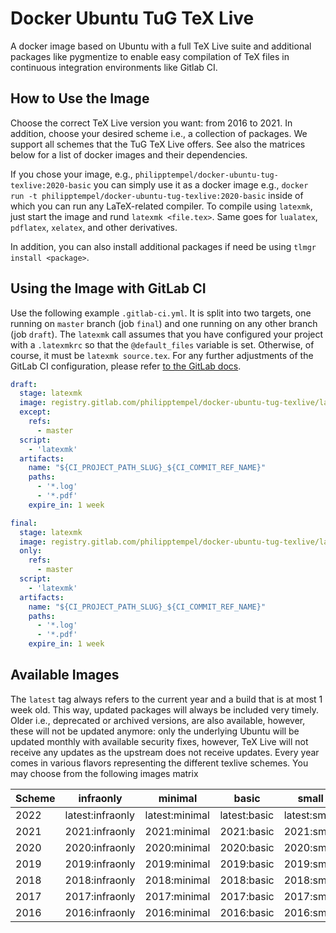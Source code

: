 # Docker Ubuntu TuG TeX Live

A docker image based on Ubuntu with a full TeX Live suite and additional packages like pygmentize to enable easy compilation of TeX files in continuous integration environments like Gitlab CI.

## How to Use the Image

Choose the correct TeX Live version you want: from 2016 to 2021.
In addition, choose your desired scheme i.e., a collection of packages.
We support all schemes that the TuG TeX Live offers.
See also the matrices below for a list of docker images and their dependencies.

If you chose your image, e.g., `philipptempel/docker-ubuntu-tug-texlive:2020-basic` you can simply use it as a docker image e.g., `docker run -t philipptempel/docker-ubuntu-tug-texlive:2020-basic` inside of which you can run any LaTeX-related compiler.
To compile using `latexmk`, just start the image and rund `latexmk <file.tex>`.
Same goes for `lualatex`, `pdflatex`, `xelatex`, and other derivatives.

In addition, you can also install additional packages if need be using `tlmgr install <package>`.



## Using the Image with GitLab CI

Use the following example `.gitlab-ci.yml`.
It is split into two targets, one running on `master` branch (job `final`) and one running on any other branch (job `draft`).
The `latexmk` call assumes that you have configured your project with a `.latexmkrc` so that the `@default_files` variable is set.
Otherwise, of course, it must be `latexmk source.tex`.
For any further adjustments of the GitLab CI configuration, please refer [to the GitLab docs](https://docs.gitlab.com/ee/ci/yaml/).

```yaml
draft:
  stage: latexmk
  image: registry.gitlab.com/philipptempel/docker-ubuntu-tug-texlive/latest:medium
  except:
    refs:
      - master
  script:
    - 'latexmk'
  artifacts:
    name: "${CI_PROJECT_PATH_SLUG}_${CI_COMMIT_REF_NAME}"
    paths:
      - '*.log'
      - '*.pdf'
    expire_in: 1 week

final:
  stage: latexmk
  image: registry.gitlab.com/philipptempel/docker-ubuntu-tug-texlive/latest:medium
  only:
    refs:
      - master
  script:
    - 'latexmk'
  artifacts:
    name: "${CI_PROJECT_PATH_SLUG}_${CI_COMMIT_REF_NAME}"
    paths:
      - '*.log'
      - '*.pdf'
    expire_in: 1 week
```


## Available Images

The `latest` tag always refers to the current year and a build that is at most 1 week old.
This way, updated packages will always be included very timely.
Older i.e., deprecated or archived versions, are also available, however, these will not be updated anymore: only the underlying Ubuntu will be updated monthly with available security fixes, however, TeX Live will not receive any updates as the upstream does not receive updates.
Every year comes in various flavors representing the different texlive schemes.
You may choose from the following images matrix

| Scheme | infraonly        | minimal        | basic        | small        | medium        | full        |
| ------ | ---------------- | -------------- | ------------ | ------------ | ------------- | ----------- |
| 2022   | latest:infraonly | latest:minimal | latest:basic | latest:small | latest:medium | latest:full |
| 2021   | 2021:infraonly   | 2021:minimal   | 2021:basic   | 2021:small   | 2021:medium   | 2021:full   |
| 2020   | 2020:infraonly   | 2020:minimal   | 2020:basic   | 2020:small   | 2020:medium   | 2020:full   |
| 2019   | 2019:infraonly   | 2019:minimal   | 2019:basic   | 2019:small   | 2019:medium   | 2019:full   |
| 2018   | 2018:infraonly   | 2018:minimal   | 2018:basic   | 2018:small   | 2018:medium   | 2018:full   |
| 2017   | 2017:infraonly   | 2017:minimal   | 2017:basic   | 2017:small   | 2017:medium   | 2017:full   |
| 2016   | 2016:infraonly   | 2016:minimal   | 2016:basic   | 2016:small   | 2016:medium   | 2016:full   |

